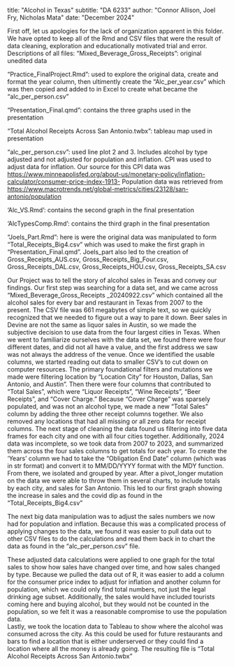 title: "Alcohol in Texas"
subtitle: "DA 6233"
author: "Connor Allison, Joel Fry, Nicholas Mata"
date: "December 2024"

First off, let us apologies for the lack of organization apparent in this folder. We have opted to keep all of the Rmd and CSV files that were the result of data cleaning, exploration and educationally motivated trial and error. Descriptions of all files:
“Mixed_Beverage_Gross_Receipts”: original unedited data

“Practice_FinalProject.Rmd”: used to explore the original data, create and format the year column, then ultimently create the “Alc_per_year.csv” which was then copied and added to in Excel to create what became the “alc_per_person.csv”

“Presentation_Final.qmd”: contains the three graphs used in the presentation 

“Total Alcohol Receipts Across San Antonio.twbx”: tableau map used in presentation

“alc_per_person.csv”: used line plot 2 and 3. Includes alcohol by type adjusted and not adjusted for population and inflation. CPI was used to adjust data for inflation. Our source for this CPI data was https://www.minneapolisfed.org/about-us/monetary-policy/inflation-calculator/consumer-price-index-1913-
Population data was retrieved from https://www.macrotrends.net/global-metrics/cities/23128/san-antonio/population

‘Alc_VS.Rmd’: contains the second graph in the final presentation 

‘AlcTypesComp.Rmd’: contains the third graph in the final presentation 

“Joels_Part.Rmd”: here is were the original data was manipulated to form “Total_Receipts_Big4.csv” which was used to make the first graph in “Presentation_Final.qmd”. Joels_part also led to the creation of Gross_Receipts_AUS.csv,
Gross_Receipts_Big_Four.csv, Gross_Receipts_DAL.csv, Gross_Receipts_HOU.csv, Gross_Receipts_SA.csv

Our Project was to tell the story of alcohol sales in Texas and convey our findings.  Our first step was searching for a data set, and we came across 
“Mixed_Beverage_Gross_Receipts _20240922.csv” 
which contained all the alcohol sales for every bar and restaurant in Texas from 2007 to the present.  The CSV file was 661 megabytes of simple text, so we quickly recognized that we needed to figure out a way to pare it down.  Beer sales in Devine are not the same as liquor sales in Austin, so we made the subjective decision to use data from the four largest cities in Texas.  When we went to familiarize ourselves with the data set, we found there were four different dates, and did not all have a value, and the first address we saw was not always the address of the venue.  Once we identified the usable columns, we started reading out data to smaller CSV’s to cut down on computer resources.  The primary foundational filters and mutations we made were filtering location by “Location City” for Houston, Dallas, San Antonio, and Austin”.  Then there were four columns that contributed to “Total Sales”, which were “Liquor Receipts”, “Wine Receipts”, “Beer Receipts”, and “Cover Charge.”  Because “Cover Charge” was sparsely populated, and was not an alcohol type, we made a new “Total Sales” column by adding the three other receipt columns together.  We also removed any locations that had all missing or all zero data for receipt columns. 
	The next stage of cleaning the data found us filtering into five data frames for each city and one with all four cities together.  Additionally, 2024 data was incomplete, so we took data from 2007 to 2023, and summarized them across the four sales columns to get totals for each year.  To create the ‘Years’ column we had to take the “Obligation End Date” column (which was in str format) and convert it to MM/DD/YYYY format with the MDY function. From there, we isolated and grouped by year. After a pivot_longer mutation on the data we were able to throw them in several charts, to include totals by each city, and sales for San Antonio.  This led to our first graph showing the increase in sales and the covid dip as found in the 
“Total_Receipts_Big4.csv” 

The next big data manipulation was to adjust the sales numbers we now had for population and inflation.  Because this was a complicated process of applying changes to the data, we found it was easier to pull data out to other CSV files to do the calculations and read them back in to chart the data as found in the 
“alc_per_person.csv” file.
	
These adjusted data calculations were applied to one graph for the total sales to show how sales have changed over time, and how sales changed by type.  Because we pulled the data out of R, it was easier to add a column for the consumer price index to adjust for inflation and another column for population, which we could only find total numbers, not just the legal drinking age subset.  Additionally, the sales would have included tourists coming here and buying alcohol, but they would not be counted in the population, so we felt it was a reasonable compromise to use the population data.  
	Lastly, we took the location data to Tableau to show where the alcohol was consumed across the city. As this could be used for future restaurants and bars to find a location that is either underserved or they could find a location where all the money is already going.  The resulting file is 
“Total Alcohol Receipts Across San Antonio.twbx”

